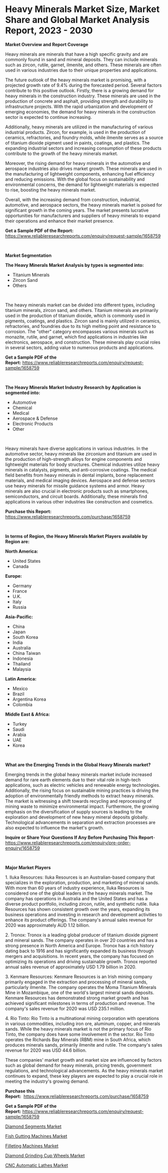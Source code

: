 <p><h1>Heavy Minerals Market Size, Market Share and Global Market Analysis Report, 2023 - 2030</h1></p><p><strong>Market Overview and Report Coverage</strong></p>
<p><p>Heavy minerals are minerals that have a high specific gravity and are commonly found in sand and mineral deposits. They can include minerals such as zircon, rutile, garnet, ilmenite, and others. These minerals are often used in various industries due to their unique properties and applications.</p><p>The future outlook of the heavy minerals market is promising, with a projected growth rate of 9.4% during the forecasted period. Several factors contribute to this positive outlook. Firstly, there is a growing demand for heavy minerals in the construction industry. These minerals are used in the production of concrete and asphalt, providing strength and durability to infrastructure projects. With the rapid urbanization and development of emerging economies, the demand for heavy minerals in the construction sector is expected to continue increasing.</p><p>Additionally, heavy minerals are utilized in the manufacturing of various industrial products. Zircon, for example, is used in the production of ceramics, refractories, and foundry molds, while ilmenite serves as a source of titanium dioxide pigment used in paints, coatings, and plastics. The expanding industrial sectors and increasing consumption of these products contribute to the growth of the heavy minerals market.</p><p>Moreover, the rising demand for heavy minerals in the automotive and aerospace industries also drives market growth. These minerals are used in the manufacturing of lightweight components, enhancing fuel efficiency and reducing emissions. With the global focus on sustainability and environmental concerns, the demand for lightweight materials is expected to rise, boosting the heavy minerals market.</p><p>Overall, with the increasing demand from construction, industrial, automotive, and aerospace sectors, the heavy minerals market is poised for significant growth in the coming years. The market presents lucrative opportunities for manufacturers and suppliers of heavy minerals to expand their operations and enhance their market presence.</p></p>
<p><strong>Get a Sample PDF of the Report:</strong> <a href="https://www.reliableresearchreports.com/enquiry/request-sample/1658759">https://www.reliableresearchreports.com/enquiry/request-sample/1658759</a></p>
<p>&nbsp;</p>
<p><strong>Market Segmentation</strong></p>
<p><strong>The Heavy Minerals Market Analysis by types is segmented into:</strong></p>
<p><ul><li>Titanium Minerals</li><li>Zircon Sand</li><li>Others</li></ul></p>
<p>&nbsp;</p>
<p><p>The heavy minerals market can be divided into different types, including titanium minerals, zircon sand, and others. Titanium minerals are primarily used in the production of titanium dioxide, which is commonly used in pigments, coatings, and plastics. Zircon sand is mainly utilized in ceramics, refractories, and foundries due to its high melting point and resistance to corrosion. The "other" category encompasses various minerals such as monazite, rutile, and garnet, which find applications in industries like electronics, aerospace, and construction. These minerals play crucial roles in several sectors, adding value to numerous products and applications.</p></p>
<p><strong>Get a Sample PDF of the Report:</strong>&nbsp;<a href="https://www.reliableresearchreports.com/enquiry/request-sample/1658759">https://www.reliableresearchreports.com/enquiry/request-sample/1658759</a></p>
<p>&nbsp;</p>
<p><strong>The Heavy Minerals Market Industry Research by Application is segmented into:</strong></p>
<p><ul><li>Automotive</li><li>Chemical</li><li>Medical</li><li>Aerospace & Defense</li><li>Electronic Products</li><li>Other</li></ul></p>
<p>&nbsp;</p>
<p><p>Heavy minerals have diverse applications in various industries. In the automotive sector, heavy minerals like zirconium and titanium are used in the production of high-strength alloys for engine components and lightweight materials for body structures. Chemical industries utilize heavy minerals in catalysts, pigments, and anti-corrosive coatings. The medical field benefits from heavy minerals in dental implants, bone replacement materials, and medical imaging devices. Aerospace and defense sectors use heavy minerals for missile guidance systems and armor. Heavy minerals are also crucial in electronic products such as smartphones, semiconductors, and circuit boards. Additionally, these minerals find applications in various other industries like construction and cosmetics.</p></p>
<p><strong>Purchase this Report:</strong>&nbsp; <a href="https://www.reliableresearchreports.com/purchase/1658759">https://www.reliableresearchreports.com/purchase/1658759</a></p>
<p>&nbsp;</p>
<p><strong>In terms of Region, the Heavy Minerals Market Players available by Region are:</strong></p>
<p>
    <p> <strong> North America: </strong>
        <ul>
            <li>United States</li>
            <li>Canada</li>
        </ul>
        </p> 
    <p> <strong> Europe: </strong>
        <ul>
            <li>Germany</li>
            <li>France</li>
            <li>U.K.</li>
            <li>Italy</li>
            <li>Russia</li>
        </ul>
        </p> 
    <p> <strong> Asia-Pacific: </strong>
        <ul>
            <li>China</li>
            <li>Japan</li>
            <li>South Korea</li>
            <li>India</li>
            <li>Australia</li>
            <li>China Taiwan</li>
            <li>Indonesia</li>
            <li>Thailand</li>
            <li>Malaysia</li>
        </ul>
        </p> 
    <p> <strong> Latin America: </strong>
        <ul>
            <li>Mexico</li>
            <li>Brazil</li>
            <li>Argentina Korea</li>
            <li>Colombia</li>
        </ul>
        </p> 
    <p> <strong> Middle East & Africa: </strong>
        <ul>
            <li>Turkey</li>
            <li>Saudi</li>
            <li>Arabia</li>
            <li>UAE</li>
            <li>Korea</li>
        </ul>
    </p>
    </p>
<p>&nbsp;</p>
<p><strong>What are the Emerging Trends in the Global Heavy Minerals market?</strong></p>
<p><p>Emerging trends in the global heavy minerals market include increased demand for rare earth elements due to their vital role in high-tech applications, such as electric vehicles and renewable energy technologies. Additionally, the rising focus on sustainable mining practices is driving the adoption of environmentally friendly methods to extract heavy minerals. The market is witnessing a shift towards recycling and reprocessing of mining waste to minimize environmental impact. Furthermore, the growing emphasis on the diversification of supply sources is leading to the exploration and development of new heavy mineral deposits globally. Technological advancements in separation and extraction processes are also expected to influence the market's growth.</p></p>
<p><strong>Inquire or Share Your Questions If Any Before Purchasing This Report</strong>- <a href="https://www.reliableresearchreports.com/enquiry/pre-order-enquiry/1658759">https://www.reliableresearchreports.com/enquiry/pre-order-enquiry/1658759</a></p>
<p>&nbsp;</p>
<p><strong>Major Market Players</strong></p>
<p><p>1. Iluka Resources: Iluka Resources is an Australian-based company that specializes in the exploration, production, and marketing of mineral sands. With more than 60 years of industry experience, Iluka Resources is considered one of the global leaders in the heavy minerals market. The company has operations in Australia and the United States and has a diverse product portfolio, including zircon, rutile, and synthetic rutile. Iluka Resources has shown consistent growth over the years, expanding its business operations and investing in research and development activities to enhance its product offerings. The company's annual sales revenue for 2020 was approximately AUD 1.12 billion.</p><p>2. Tronox: Tronox is a leading global producer of titanium dioxide pigment and mineral sands. The company operates in over 20 countries and has a strong presence in North America and Europe. Tronox has a rich history dating back to 1916 and has significantly expanded its business through mergers and acquisitions. In recent years, the company has focused on optimizing its operations and driving sustainable growth. Tronox reported annual sales revenue of approximately USD 1.79 billion in 2020.</p><p>3. Kenmare Resources: Kenmare Resources is an Irish mining company primarily engaged in the extraction and processing of mineral sands, particularly ilmenite. The company operates the Moma Titanium Minerals Mine in Mozambique, one of the world's largest mineral sands deposits. Kenmare Resources has demonstrated strong market growth and has achieved significant milestones in terms of production and revenue. The company's sales revenue for 2020 was USD 235.1 million.</p><p>4. Rio Tinto: Rio Tinto is a multinational mining corporation with operations in various commodities, including iron ore, aluminum, copper, and minerals sands. While the heavy minerals market is not the primary focus of Rio Tinto, the company does have some involvement in the sector. Rio Tinto operates the Richards Bay Minerals (RBM) mine in South Africa, which produces minerals sands, primarily ilmenite and rutile. The company's sales revenue for 2020 was USD 44.6 billion.</p><p>These companies' market growth and market size are influenced by factors such as global demand for heavy minerals, pricing trends, government regulations, and technological advancements. As the heavy minerals market continues to expand, these key players are expected to play a crucial role in meeting the industry's growing demand.</p></p>
<p><strong>Purchase this Report:</strong>&nbsp;&nbsp;<a href="https://www.reliableresearchreports.com/purchase/1658759">https://www.reliableresearchreports.com/purchase/1658759</a></p>
<p></p>
<p><strong>Get a Sample PDF of the Report:</strong>&nbsp;<a href="https://www.reliableresearchreports.com/enquiry/request-sample/1658759">https://www.reliableresearchreports.com/enquiry/request-sample/1658759</a></p>
<p><p><a href="https://medium.com/@loretadervishi2013/diamond-segments-market-size-reveals-the-best-marketing-channels-in-global-industry-8860126502de">Diamond Segments Market</a></p><p><a href="https://medium.com/@dioncollins8227/fish-gutting-machines-market-trends-and-market-analysis-forecasted-for-period-2023-2030-b12aeabc3437">Fish Gutting Machines Market</a></p><p><a href="https://medium.com/@minnieebert2827/filleting-machines-market-comprehensive-assessment-by-type-application-and-geography-5c2c37bad0fb">Filleting Machines Market</a></p><p><a href="https://medium.com/@albanaduro2018/diamond-grinding-cup-wheels-market-size-market-outlook-and-market-forecast-2023-to-2030-ef96c02c7a39">Diamond Grinding Cup Wheels Market</a></p><p><a href="https://medium.com/@entelabrahimi1961/cnc-automatic-lathes-market-analysis-its-cagr-market-segmentation-and-global-industry-overview-b90a0f289e00">CNC Automatic Lathes Market</a></p></p>